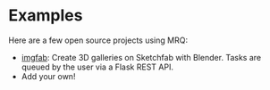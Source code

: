 # Examples

Here are a few open source projects using MRQ:

 * [imgfab](https://github.com/sylvinus/imgfab): Create 3D galleries on Sketchfab with Blender. Tasks are queued by the user via a Flask REST API.
 * Add your own!